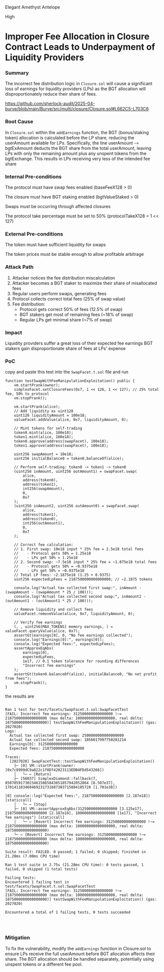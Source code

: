 Elegant Amethyst Antelope

High

# Improper Fee Allocation in Closure Contract Leads to Underpayment of Liquidity Providers

### Summary

The incorrect fee distribution logic in `Closure.sol` will cause a significant loss of earnings for liquidity providers (LPs) as the BGT allocation will disproportionately reduce their share of fees.




https://github.com/sherlock-audit/2025-04-burve/blob/main/Burve/src/multi/closure/Closure.sol#L662C5-L703C6

### Root Cause

In `Closure.sol` within the `addEarnings` function, the BGT (bonus/staking token) allocation is calculated before the LP share, reducing the userAmount available for LPs. Specifically, the line userAmount -= bgtExAmount deducts the BGT share from the total userAmount, leaving LPs with only the remaining amount plus any unspent tokens from the bgtExchange. This results in LPs receiving very less of the intended fee share 

### Internal Pre-conditions

The protocol must have swap fees enabled (baseFeeX128 > 0)

The closure must have BGT staking enabled (bgtValueStaked > 0)

Swaps must be occurring through affected closures

The protocol take percentage must be set to 50% (protocolTakeX128 = 1 << 127)



### External Pre-conditions

The token must have sufficient liquidity for swaps

The token prices must be stable enough to allow profitable arbitrage

### Attack Path

1. Attacker notices the fee distribution miscalculation
2. Attacker becomes a BGT staker to maximize their share of misallocated fees
3. Regular users perform swaps, generating fees
4. Protocol collects correct total fees (25% of swap value)
5. Fee distribution:
   - Protocol gets correct 50% of fees (12.5% of swap)
   - BGT stakers get most of remaining fees (~18% of swap)
   - Regular LPs get minimal share (~7% of swap)

### Impact

Liquidity providers suffer a great loss of their expected fee earnings
BGT stakers gain disproportionate share of fees at LPs' expense

### PoC

copy and paste this test into the `SwapFacet.t.sol` file and run

```solidity
function testSwapWithFeeManipulationExploitation() public {
    vm.startPrank(owner);
    simplexFacet.setClosureFees(0x7, 1 << 126, 1 << 127); // 25% total fee, 50% to protocol
    vm.stopPrank();

    vm.startPrank(alice);
    // Add liquidity as uint128
    uint128 liquidityAmount = 100e18;
    valueFacet.addValue(alice, 0x7, liquidityAmount, 0);

    // Mint tokens for self-trading
    token0.mint(alice, 100e18);
    token1.mint(alice, 100e18);
    token0.approve(address(swapFacet), 100e18);
    token1.approve(address(swapFacet), 100e18);

    uint256 swapAmount = 10e18;
    uint256 initialBalance0 = token0.balanceOf(alice);

    // Perform self-trading: token0 -> token1 -> token0
    (uint256 inAmount, uint256 outAmount1) = swapFacet.swap(
        alice,
        address(token0),
        address(token1),
        int256(swapAmount),
        0,
        0x7
    );
    (uint256 inAmount2, uint256 outAmount0) = swapFacet.swap(
        alice,
        address(token1),
        address(token0),
        int256(outAmount1),
        0,
        0x7
    );

    // Correct fee calculation:
    // 1. First swap: 10e18 input * 25% fee = 2.5e18 total fees
    //    - Protocol gets 50% = 1.25e18
    //    - LPs get 50% = 1.25e18
    // 2. Second swap: ~7.5e18 input * 25% fee = ~1.875e18 total fees
    //    - Protocol gets 50% = ~0.9375e18
    //    - LPs get 50% = ~0.9375e18
    // Total LP fees: ~2.1875e18 (1.25 + 0.9375)
    uint256 expectedLpFees = 2187500000000000000; // ~2.1875 tokens
    
    console.log("Actual tax collected first swap:", inAmount - (swapAmount - (swapAmount * 25 / 100)));
    console.log("Actual tax collected second swap:", inAmount2 - (outAmount1 - (outAmount1 * 25 / 100)));

    // Remove liquidity and collect fees
    valueFacet.removeValue(alice, 0x7, liquidityAmount, 0);

    // Verify fee earnings
    (, , uint256[MAX_TOKENS] memory earnings, ) = valueFacet.queryValue(alice, 0x7);
    assertGt(earnings[0], 0, "No fee earnings collected");
    console.log("Earnings[0]:", earnings[0]);
    console.log("Expected fees:", expectedLpFees);
    assertApproxEqAbs(
        earnings[0],
        expectedLpFees,
        1e17, // 0.1 token tolerance for rounding differences
        "Incorrect fee earnings"
    );
    assertGt(token0.balanceOf(alice), initialBalance0, "No net profit from fees");
    vm.stopPrank();
}

```



the results are 


```solidity

Ran 1 test for test/facets/SwapFacet.t.sol:SwapFacetTest
[FAIL: Incorrect fee earnings: 312500000000000000 !~= 2187500000000000000 (max delta: 100000000000000000, real delta: 1875000000000000000)] testSwapWithFeeManipulationExploitation() (gas: 2027020)
Logs:
  Actual tax collected first swap: 2500000000000000000
  Actual tax collected second swap: 1856017997750281214
  Earnings[0]: 312500000000000000
  Expected fees: 2187500000000000000

Traces:
  [2027020] SwapFacetTest::testSwapWithFeeManipulationExploitation()
    ├─ [0] VM::startPrank(owner: [0x7c8999dC9a822c1f0Df42023113EDB4FDd543266])
    │   └─ ← [Return] 
    ├─ [56037] SimplexDiamond::fallback(7, 85070591730234615865843651857942052864 [8.507e37], 170141183460469231731687303715884105728 [1.701e38])

[0] console::log("Expected fees:", 2187500000000000000 [2.187e18]) [staticcall]
    │   └─ ← [Stop] 
    ├─ [0] VM::assertApproxEqAbs(312500000000000000 [3.125e17], 2187500000000000000 [2.187e18], 100000000000000000 [1e17], "Incorrect fee earnings") [staticcall]
    │   └─ ← [Revert] Incorrect fee earnings: 312500000000000000 !~= 2187500000000000000 (max delta: 100000000000000000, real delta: 1875000000000000000)
    └─ ← [Revert] Incorrect fee earnings: 312500000000000000 !~= 2187500000000000000 (max delta: 100000000000000000, real delta: 1875000000000000000)

Suite result: FAILED. 0 passed; 1 failed; 0 skipped; finished in 21.28ms (7.00ms CPU time)

Ran 1 test suite in 2.75s (21.28ms CPU time): 0 tests passed, 1 failed, 0 skipped (1 total tests)

Failing tests:
Encountered 1 failing test in test/facets/SwapFacet.t.sol:SwapFacetTest
[FAIL: Incorrect fee earnings: 312500000000000000 !~= 2187500000000000000 (max delta: 100000000000000000, real delta: 1875000000000000000)] testSwapWithFeeManipulationExploitation() (gas: 2027020)

Encountered a total of 1 failing tests, 0 tests succeeded




```

### Mitigation

To fix the vulnerability, modify the `addEarnings` function in Closure.sol to ensure LPs receive the full userAmount  before BGT allocation affects their share. The BGT allocation should be handled separately, potentially using unspent tokens or a different fee pool.